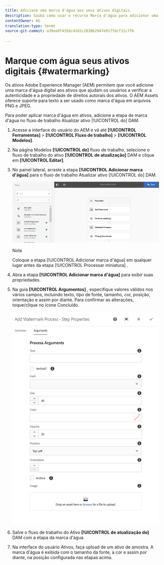 ```yaml
---
title: Adicione uma marca d'água aos seus ativos digitais.
description: Saiba como usar o recurso Marca d'água para adicionar uma marca d'água digital aos ativos.
contentOwner: AG
translation-type: tm+mt
source-git-commit: a39ee0f435dc43d2c2830b2947e91ffdcf11c7f6

---
```



# Marque com água seus ativos digitais {#watermarking}

Os ativos Adobe Experience Manager (AEM) permitem que você adicione uma marca d&#39;água digital aos ativos que ajudam os usuários a verificar a autenticidade e a propriedade de direitos autorais dos ativos. O AEM Assets oferece suporte para texto a ser usado como marca d&#39;água em arquivos PNG e JPEG.

Para poder aplicar marca d&#39;água em ativos, adicione a etapa de marca d&#39;água no fluxo de trabalho Atualizar ativo [!UICONTROL do] DAM.

1. Acesse a interface do usuário do AEM e vá até **[!UICONTROL Ferramentas]** > **[!UICONTROL Fluxo de trabalho]** > **[!UICONTROL Modelos]**.
1. Na página Modelos **[!UICONTROL de]** fluxo de trabalho, selecione o fluxo de trabalho do ativo **[!UICONTROL de atualização]** DAM e clique em **[!UICONTROL Editar]**.

1. No painel lateral, arraste a etapa **[!UICONTROL Adicionar marca d&#39;água]** para o fluxo de trabalho Atualizar ativo [!UICONTROL do] DAM.

   ![Arraste a etapa Adicionar marca d&#39;água e adicione ao fluxo de trabalho do ativo de atualização do DAM](assets/add_watermark_step_aem_assets.png)

   >[!NOTE]
   >
   >Coloque a etapa [!UICONTROL Adicionar marca d&#39;água] em qualquer lugar antes da etapa [!UICONTROL Processar miniatura] .

1. Abra a etapa **[!UICONTROL Adicionar marca d&#39;água]** para exibir suas propriedades.
1. Na guia **[!UICONTROL Argumentos]** , especifique valores válidos nos vários campos, incluindo texto, tipo de fonte, tamanho, cor, posição, orientação e assim por diante. Para confirmar as alterações, toque/clique no ícone Concluído.

   ![Forneça os argumentos na etapa adicionar marca d&#39;água em Ativos](assets/arguments_add_watermark_aem_assets.png)

1. Salve o fluxo de trabalho do Ativo **[!UICONTROL de atualização do]** DAM com a etapa da marca d&#39;água.
1. Na interface do usuário Ativos, faça upload de um ativo de amostra. A marca d&#39;água é exibida com o tamanho da fonte, a cor e assim por diante, na posição configurada nas etapas acima.
